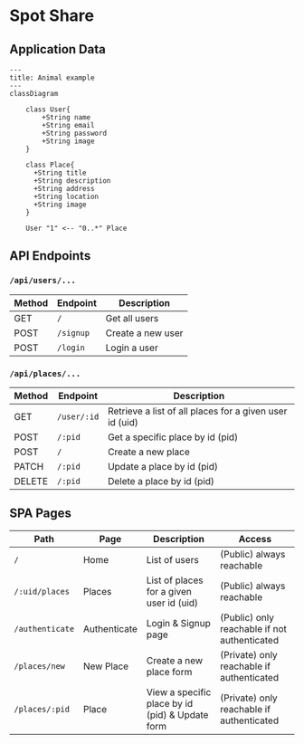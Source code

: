 # Spot Share
## Application Data

```mermaid
---
title: Animal example
---
classDiagram

    class User{
        +String name
        +String email
        +String password
        +String image
    }

    class Place{
      +String title
      +String description
      +String address
      +String location
      +String image
    }

    User "1" <-- "0..*" Place
```

## API Endpoints
### `/api/users/...`
| Method | Endpoint | Description       |
|--------|----------|-------------------|
| GET    | `/`      | Get all users     |
| POST   | `/signup`| Create a new user |
| POST   | `/login` | Login a user      |

### `/api/places/...`
| Method | Endpoint    | Description                                               |
|--------|-------------|-----------------------------------------------------------|
| GET    | `/user/:id` | Retrieve a list of all places for a given user id (uid)   |
| POST   | `/:pid`     | Get a specific place by id (pid)                          |
| POST   | `/`         | Create a new place                                        |
| PATCH  | `/:pid`     | Update a place by id (pid)                                |
| DELETE | `/:pid`     | Delete a place by id (pid)                                |

## SPA Pages
| Path            | Page         | Description                                     | Access                                        |
|-----------------|--------------|-------------------------------------------------|-----------------------------------------------|
| `/`             | Home         | List of users                                   | (Public) always reachable                     |
| `/:uid/places`  | Places       | List of places for a given user id (uid)        | (Public) always reachable                     |
| `/authenticate` | Authenticate | Login & Signup page                             | (Public) only reachable if not authenticated  |
| `/places/new`   | New Place    | Create a new place form                         | (Private) only reachable if authenticated     |
| `/places/:pid`  | Place        | View a specific place by id (pid) & Update form | (Private) only reachable if authenticated     |



